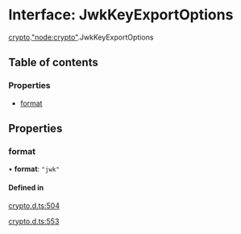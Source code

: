 # Interface: JwkKeyExportOptions

[crypto](../modules/crypto.md).["node:crypto"](../modules/crypto._node_crypto_.md).JwkKeyExportOptions

## Table of contents

### Properties

- [format](crypto._node_crypto_.JwkKeyExportOptions.md#format)

## Properties

### format

• **format**: ``"jwk"``

#### Defined in

[crypto.d.ts:504](https://github.com/goodcodedev/bun-types/blob/8bd1b3a/crypto.d.ts#L504)

[crypto.d.ts:553](https://github.com/goodcodedev/bun-types/blob/8bd1b3a/crypto.d.ts#L553)
